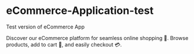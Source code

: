 # eCommerce-Application-test

Test version of eCommerce App

Discover our eCommerce platform for seamless online shopping 🏪. Browse products, add to cart 🛒, and easily checkout 💳.
